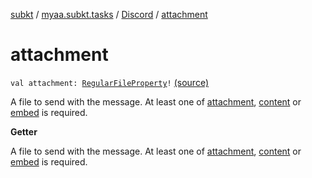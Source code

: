 [subkt](../../index.md) / [myaa.subkt.tasks](../index.md) / [Discord](index.md) / [attachment](./attachment.md)

# attachment

`val attachment: `[`RegularFileProperty`](https://docs.gradle.org/current/javadoc/org/gradle/api/file/RegularFileProperty.html)`!` [(source)](https://github.com/Myaamori/SubKt/blob/0.1.13/src/main/kotlin/myaa/subkt/tasks/discordtask.kt#L441)

A file to send with the message. At least one of [attachment](./attachment.md), [content](content.md)
or [embed](embed.md) is required.

**Getter**

A file to send with the message. At least one of [attachment](./attachment.md), [content](content.md)
or [embed](embed.md) is required.

